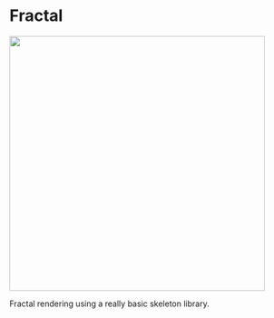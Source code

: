 # Fractal

<img src="screenshots/fractol.gif" width="450" height="450">  
  
Fractal rendering using a really basic skeleton library.
